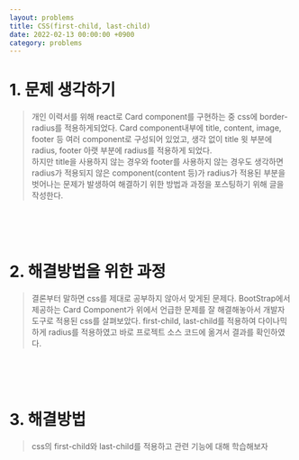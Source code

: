 ```yaml
---
layout: problems 
title: CSS(first-child, last-child)
date: 2022-02-13 00:00:00 +0900 
category: problems
---
```


# 1. 문제 생각하기

> 개인 이력서를 위해 react로 Card component를 구현하는 중 css에 border-radius를 적용하게되었다.
> Card component내부에 title, content, image, footer 등 여러 component로 구성되어 있었고,
> 생각 없이 title 윗 부분에 radius, footer 아랫 부분에 radius를 적용하게 되었다.  
> 하지만 title을 사용하지 않는 경우와 footer를 사용하지 않는 경우도 생각하면 radius가 적용되지 않은 component(content 등)가
> radius가 적용된 부분을 벗어나는 문제가 발생하여 해결하기 위한 방법과 과정을 포스팅하기 위해 글을 작성한다.

<br><br><br>

# 2. 해결방법을 위한 과정

> 결론부터 말하면 css를 제대로 공부하지 않아서 맞게된 문제다.
> BootStrap에서 제공하는 Card Component가 위에서 언급한 문제를 잘 해결해놓아서 개발자 도구로 적용된 css를 살펴보았다.
> first-child, last-child를 적용하여 다이나믹하게 radius를 적용하였고 바로 프로젝트 소스 코드에 옮겨서 결과를 확인하였다.

<br><br><br>

# 3. 해결방법

> css의 first-child와 last-child를 적용하고 관련 기능에 대해 학습해보자
